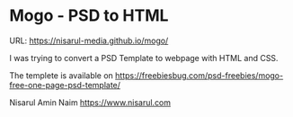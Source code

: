 # Mogo - PSD to HTML
URL: https://nisarul-media.github.io/mogo/

I was trying to convert a PSD Template to webpage with HTML and CSS.

The templete is available on https://freebiesbug.com/psd-freebies/mogo-free-one-page-psd-template/

Nisarul Amin Naim
https://www.nisarul.com
